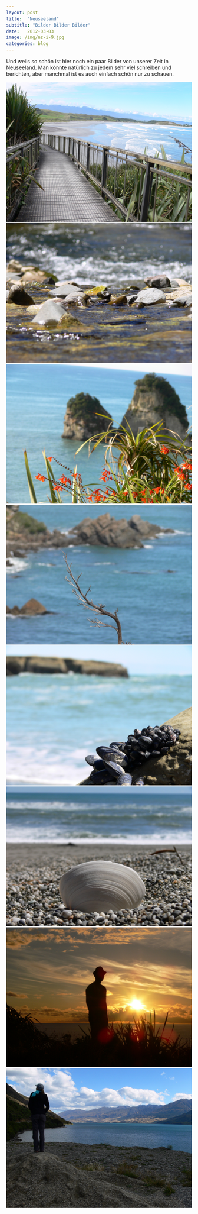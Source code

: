 ```yaml
---
layout: post
title:  "Neuseeland"
subtitle: "Bilder Bilder Bilder"
date:   2012-03-03
image: /img/nz-i-9.jpg
categories: blog
---
```


Und weils so schön ist hier noch ein paar Bilder von unserer Zeit in Neuseeland. Man könnte natürlich zu jedem sehr viel schreiben und berichten, aber manchmal ist es auch einfach schön nur zu schauen.

<div class="container-gallery">
<div><img src="/img/nz-i-1.jpg" alt></div>
<div><img src="/img/nz-i-2.jpg" alt></div>
<div><img src="/img/nz-i-3.jpg" alt></div>
<div><img src="/img/nz-i-4.jpg" alt></div>
<div><img src="/img/nz-i-5.jpg" alt></div>
<div><img src="/img/nz-i-6.jpg" alt></div>
<div><img src="/img/nz-i-7.jpg" alt></div>
<div><img src="/img/nz-i-8.jpg" alt></div>
</div>
